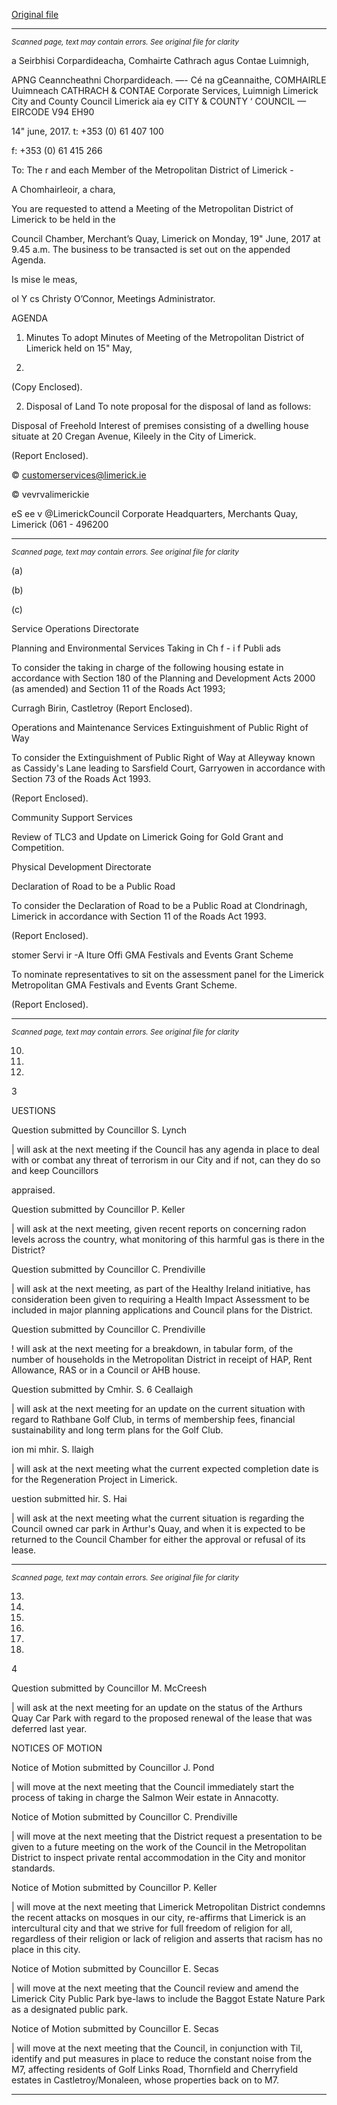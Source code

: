 [Original file](https://www.limerick.ie/sites/default/files/media/documents/2017-06/Agenda%20-%20Meeting%20of%20Metropolitan%20District%20of%20Limerick%20-%2019th%20June%202017.pdf)

---
*<small>Scanned page, text may contain errors. See original file for clarity</small>*  

a Seirbhisi Corpardideacha,
Comhairte Cathrach agus Contae Luimnigh,

APNG Ceanncheathni Chorpardideach.
—- Cé na gCeannaithe,
COMHAIRLE Uuimneach
CATHRACH & CONTAE
Corporate Services,
Luimnigh Limerick City and County Council
Limerick aia ey
CITY & COUNTY ‘
COUNCIL —
EIRCODE V94 EH90

14" june, 2017.
t: +353 (0) 61 407 100

f: +353 (0) 61 415 266

To: The r and each Member of the Metropolitan District of Limerick -

A Chomhairleoir, a chara,

You are requested to attend a Meeting of the Metropolitan District of Limerick to be held in the

Council Chamber, Merchant’s Quay, Limerick on Monday, 19" June, 2017 at 9.45 a.m. The
business to be transacted is set out on the appended Agenda.

Is mise le meas,

ol Y cs
Christy O’Connor,
Meetings Administrator.

AGENDA

1. Minutes
To adopt Minutes of Meeting of the Metropolitan District of Limerick held on 15" May,

2017.
(Copy Enclosed).

2. Disposal of Land
To note proposal for the disposal of land as follows:

Disposal of Freehold Interest of premises consisting of a dwelling house situate at 20
Cregan Avenue, Kileely in the City of Limerick.

(Report Enclosed).

© customerservices@limerick.ie

© vevrvalimerickie

eS ee v @LimerickCouncil
Corporate Headquarters, Merchants Quay, Limerick (061 - 496200


---
*<small>Scanned page, text may contain errors. See original file for clarity</small>*  

(a)

(b)

(c)

Service Operations Directorate

Planning and Environmental Services
Taking in Ch f - i f Publi ads

To consider the taking in charge of the following housing estate in accordance with Section
180 of the Planning and Development Acts 2000 (as amended) and Section 11 of the Roads
Act 1993;

Curragh Birin, Castletroy
(Report Enclosed).

Operations and Maintenance Services
Extinguishment of Public Right of Way

To consider the Extinguishment of Public Right of Way at Alleyway known as Cassidy's Lane
leading to Sarsfield Court, Garryowen in accordance with Section 73 of the Roads Act 1993.

(Report Enclosed).

Community Support Services

Review of TLC3 and Update on Limerick Going for Gold Grant and Competition.

Physical Development Directorate

Declaration of Road to be a Public Road

To consider the Declaration of Road to be a Public Road at Clondrinagh, Limerick in
accordance with Section 11 of the Roads Act 1993.

(Report Enclosed).

stomer Servi ir -A Iture Offi
GMA Festivals and Events Grant Scheme

To nominate representatives to sit on the assessment panel for the Limerick Metropolitan
GMA Festivals and Events Grant Scheme.

(Report Enclosed).


---
*<small>Scanned page, text may contain errors. See original file for clarity</small>*  

10.

11.

12.

3

UESTIONS

Question submitted by Councillor S. Lynch

| will ask at the next meeting if the Council has any agenda in place to deal with or combat
any threat of terrorism in our City and if not, can they do so and keep Councillors

appraised.

Question submitted by Councillor P. Keller

| will ask at the next meeting, given recent reports on concerning radon levels across the
country, what monitoring of this harmful gas is there in the District?

Question submitted by Councillor C. Prendiville

| will ask at the next meeting, as part of the Healthy Ireland initiative, has consideration
been given to requiring a Health Impact Assessment to be included in major planning
applications and Council plans for the District.

Question submitted by Councillor C. Prendiville

! will ask at the next meeting for a breakdown, in tabular form, of the number of
households in the Metropolitan District in receipt of HAP, Rent Allowance, RAS or in a
Council or AHB house.

Question submitted by Cmhir. S. 6 Ceallaigh

| will ask at the next meeting for an update on the current situation with regard to
Rathbane Golf Club, in terms of membership fees, financial sustainability and long term
plans for the Golf Club.

ion mi mhir. S. llaigh

| will ask at the next meeting what the current expected completion date is for the
Regeneration Project in Limerick.

uestion submitted hir. S. Hai

| will ask at the next meeting what the current situation is regarding the Council owned car
park in Arthur's Quay, and when it is expected to be returned to the Council Chamber for
either the approval or refusal of its lease.


---
*<small>Scanned page, text may contain errors. See original file for clarity</small>*  

13.

14.

15.

16.

17.

18.

4

Question submitted by Councillor M. McCreesh

| will ask at the next meeting for an update on the status of the Arthurs Quay Car Park with
regard to the proposed renewal of the lease that was deferred last year.

NOTICES OF MOTION

Notice of Motion submitted by Councillor J. Pond

| will move at the next meeting that the Council immediately start the process of taking in
charge the Salmon Weir estate in Annacotty.

Notice of Motion submitted by Councillor C. Prendiville

| will move at the next meeting that the District request a presentation to be given to a
future meeting on the work of the Council in the Metropolitan District to inspect private
rental accommodation in the City and monitor standards.

Notice of Motion submitted by Councillor P. Keller

| will move at the next meeting that Limerick Metropolitan District condemns the recent
attacks on mosques in our city, re-affirms that Limerick is an intercultural city and that we
strive for full freedom of religion for all, regardless of their religion or lack of religion and
asserts that racism has no place in this city.

Notice of Motion submitted by Councillor E. Secas

| will move at the next meeting that the Council review and amend the Limerick City Public
Park bye-laws to include the Baggot Estate Nature Park as a designated public park.

Notice of Motion submitted by Councillor E. Secas

| will move at the next meeting that the Council, in conjunction with Til, identify and put
measures in place to reduce the constant noise from the M7, affecting residents of Golf
Links Road, Thornfield and Cherryfield estates in Castletroy/Monaleen, whose properties
back on to M7.


---
